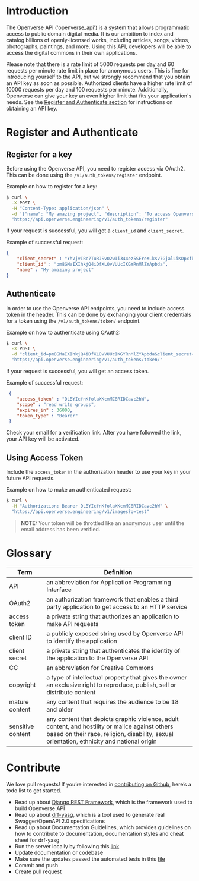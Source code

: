 # Introduction

The Openverse API ('openverse_api') is a system that allows programmatic access
to public domain digital media. It is our ambition to index and catalog billions
of openly-licensed works, including articles, songs, videos, photographs,
paintings, and more. Using this API, developers will be able to access the
digital commons in their own applications.

Please note that there is a rate limit of 5000 requests per day and 60 requests
per minute rate limit in place for anonymous users. This is fine for introducing
yourself to the API, but we strongly recommend that you obtain an API key as
soon as possible. Authorized clients have a higher rate limit of 10000 requests
per day and 100 requests per minute. Additionally, Openverse can give your key
an even higher limit that fits your application's needs. See the
[Register and Authenticate section](#section/Register-and-Authenticate) for
instructions on obtaining an API key.

# Register and Authenticate

## Register for a key
Before using the Openverse API, you need to register access via OAuth2. This can
be done using the `/v1/auth_tokens/register` endpoint.

Example on how to register for a key:
```bash
$ curl \
  -X POST \
  -H "Content-Type: application/json" \
  -d '{"name": "My amazing project", "description": "To access Openverse API", "email": "zack.krida@automattic.com"}' \
  "https://api.openverse.engineering/v1/auth_tokens/register"
```
If your request is successful, you will get a `client_id` and `client_secret`.

Example of successful request:
```json
{
    "client_secret" : "YhVjvIBc7TuRJSvO2wIi344ez5SEreXLksV7GjalLiKDpxfbiM8qfUb5sNvcwFOhBUVzGNdzmmHvfyt6yU3aGrN6TAbMW8EOkRMOwhyXkN1iDetmzMMcxLVELf00BR2e",
    "client_id" : "pm8GMaIXIhkjQ4iDfXLOvVUUcIKGYRnMlZYApbda",
    "name" : "My amazing project"
}
```

## Authenticate
In order to use the Openverse API endpoints, you need to include access token in
the header. This can be done by exchanging your client credentials for a token
using the `/v1/auth_tokens/token/` endpoint.

Example on how to authenticate using OAuth2:
```bash
$ curl \
  -X POST \
  -d "client_id=pm8GMaIXIhkjQ4iDfXLOvVUUcIKGYRnMlZYApbda&client_secret=YhVjvIBc7TuRJSvO2wIi344ez5SEreXLksV7GjalLiKDpxfbiM8qfUb5sNvcwFOhBUVzGNdzmmHvfyt6yU3aGrN6TAbMW8EOkRMOwhyXkN1iDetmzMMcxLVELf00BR2e&grant_type=client_credentials" \
  "https://api.openverse.engineering/v1/auth_tokens/token/"
```
If your request is successful, you will get an access token.

Example of successful request:
```json
 {
    "access_token" : "DLBYIcfnKfolaXKcmMC8RIDCavc2hW",
    "scope" : "read write groups",
    "expires_in" : 36000,
    "token_type" : "Bearer"
 }
```

Check your email for a verification link. After you have followed the link, your
API key will be activated.

## Using Access Token
Include the `access_token` in the authorization header to use your key in your
future API requests.

Example on how to make an authenticated request:
```bash
$ curl \
  -H "Authorization: Bearer DLBYIcfnKfolaXKcmMC8RIDCavc2hW" \
  "https://api.openverse.engineering/v1/images?q=test"
```

> **NOTE:** Your token will be throttled like an anonymous user until the email
> address has been verified.

# Glossary

| Term              | Definition |
|-------------------|---|
| API               | an abbreviation for Application Programming Interface |
| OAuth2            | an authorization framework that enables a third party application to get access to an HTTP service |
| access token      | a private string that authorizes an application to make API requests |
| client ID         | a publicly exposed string used by Openverse API to identify the application |
| client secret     | a private string that authenticates the identity of the application to the Openverse API |
| CC                | an abbreviation for Creative Commons |
| copyright         | a type of intellectual property that gives the owner an exclusive right to reproduce, publish, sell or distribute content |
| mature content    | any content that requires the audience to be 18 and older |
| sensitive content | any content that depicts graphic violence, adult content, and hostility or malice against others based on their race, religion, disability, sexual orientation, ethnicity and national origin |

# Contribute

We love pull requests! If you’re interested in
[contributing on Github](https://github.com/wordpress/openverse-api), here’s a
todo list to get started.

- Read up about [Django REST Framework](https://www.django-rest-framework.org/),
  which is the framework used to build Openverse API
- Read up about [drf-yasg](https://drf-yasg.readthedocs.io/en/stable/), which is
  a tool used to generate real Swagger/OpenAPI 2.0 specifications
- Read up about Documentation Guidelines, which provides guidelines on how to
  contribute to documentation, documentation styles and cheat sheet for drf-yasg
- Run the server locally by following this
  [link](https://github.com/wordpress/openverse-api#running-the-server-locally)
- Update documentation or codebase
- Make sure the updates passed the automated tests in this
  [file](https://github.com/WordPress/openverse-api/blob/master/.github/workflows/integration-tests.yml)
- Commit and push
- Create pull request
